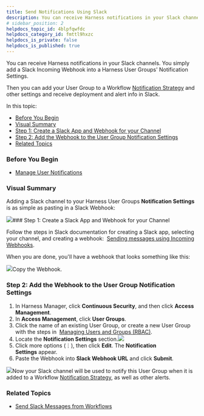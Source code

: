 ```yaml
---
title: Send Notifications Using Slack
description: You can receive Harness notifications in your Slack channels. You simply add a Slack Incoming Webhook into a Harness User Groups' Notification Settings. Then you can add your User Group to a Workflow…
# sidebar_position: 2
helpdocs_topic_id: 4blpfqwfdc
helpdocs_category_id: fmttl9hxzc
helpdocs_is_private: false
helpdocs_is_published: true
---
```


You can receive Harness notifications in your Slack channels. You simply add a Slack Incoming Webhook into a Harness User Groups' Notification Settings.

Then you can add your User Group to a Workflow [Notification Strategy](/article/duu0gbhejn-add-notification-strategy-new-template) and other settings and receive deployment and alert info in Slack. 

In this topic:

* [Before You Begin](#before_you_begin)
* [Visual Summary](#visual_summary)
* [Step 1: Create a Slack App and Webhook for your Channel](#undefined)
* [Step 2: Add the Webhook to the User Group Notification Settings](#step_2_add_the_webhook_to_the_user_group_notification_settings)
* [Related Topics](#related_topics)

### Before You Begin

* [Manage User Notifications](/article/kf828e347t-notification-groups)

### Visual Summary

Adding a Slack channel to your Harness User Groups **Notification Settings** is as simple as pasting in a Slack Webhook:

![](https://files.helpdocs.io/kw8ldg1itf/articles/4blpfqwfdc/1591745791199/image.png)### Step 1: Create a Slack App and Webhook for your Channel

Follow the steps in Slack documentation for creating a Slack app, selecting your channel, and creating a webhook:  [Sending messages using Incoming Webhooks](https://api.slack.com/messaging/webhooks).

When you are done, you'll have a webhook that looks something like this:

[![](https://files.helpdocs.io/kw8ldg1itf/articles/4zd81qhhiu/1589479083422/image.png)](https://files.helpdocs.io/kw8ldg1itf/articles/4zd81qhhiu/1589479083422/image.png)Copy the Webhook.

### Step 2: Add the Webhook to the User Group Notification Settings

1. In Harness Manager, click **Continuous Security**, and then click **Access Management**.
2. In **Access Management**, click **User Groups**.
3. Click the name of an existing User Group, or create a new User Group with the steps in  [Managing Users and Groups (RBAC)](https://docs.harness.io/article/ven0bvulsj-users-and-permissions).
4. Locate the **Notification Settings** section.[![](https://files.helpdocs.io/kw8ldg1itf/articles/4hbsywt7nc/1559022310973/image.png)](https://files.helpdocs.io/kw8ldg1itf/articles/4hbsywt7nc/1559022310973/image.png)
5. Click more options (⋮), then click **Edit**. The **Notification Settings** appear.
6. Paste the Webhook into **Slack Webhook URL** and click **Submit**.

![](https://files.helpdocs.io/kw8ldg1itf/articles/4blpfqwfdc/1591745799498/image.png)Now your Slack channel will be used to notify this User Group when it is added to a Workflow [Notification Strategy](/article/duu0gbhejn-add-notification-strategy-new-template), as well as other alerts.

### Related Topics

* [Send Slack Messages from Workflows](/article/4zd81qhhiu-slack-notifications)


